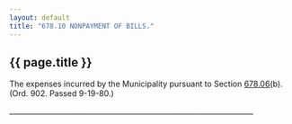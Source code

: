 ```yaml
---
layout: default 
title: "678.10 NONPAYMENT OF BILLS."
---
```


{{ page.title }}
----------------

The expenses incurred by the Municipality pursuant to Section
[678.06](38a9704b.html)(b). (Ord. 902. Passed 9-19-80.)

\_\_\_\_\_\_\_\_\_\_\_\_\_\_\_\_\_\_\_\_\_\_\_\_\_\_\_\_\_\_\_\_\_\_\_\_\_\_\_\_\_\_\_\_\_\_\_\_\_\_\_\_\_\_\_\_\_\_\_\_\_\_\_\_\_\_\_\_
